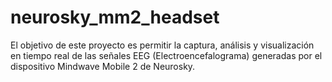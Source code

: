# neurosky_mm2_headset
El objetivo de este proyecto es permitir la captura, análisis y visualización en tiempo real de las señales EEG (Electroencefalograma) generadas por el dispositivo Mindwave Mobile 2 de Neurosky.

